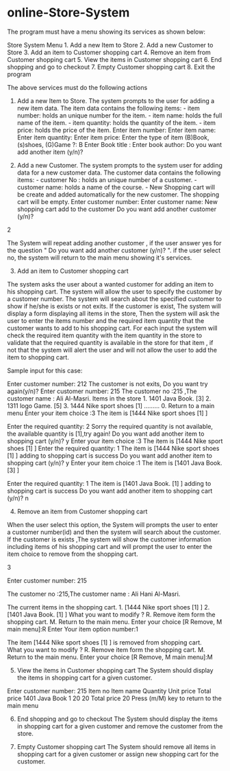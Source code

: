 # online-Store-System




 The program must  have a menu showing its services as shown below:   
 
Store System Menu 1. Add a new Item to Store 2. Add a new Customer to Store 3. Add an item to Customer shopping cart 4. Remove an item from Customer shopping cart 5. View the items in Customer shopping cart 6. End shopping and go to checkout 7. Empty Customer shopping cart 8. Exit the program 
 
The above services must do the following actions 
 1. Add a new Item to Store. 
 The system prompts to the user for adding a new item data. The item data contains the following items: - item number: holds an unique number for the item. - item name: holds the full name of the item. - item quantity: holds the quantity of the item. - item price: holds the  price of the item. Enter item number: Enter item name: Enter item quantity: Enter item price: Enter the type of item (B)Book, (s)shoes, (G)Game ?: B Enter Book title : Enter book  author: Do you want add another  item (y/n)? 
 
 2. Add a new Customer. The system prompts to the system user for adding data for a new customer data. The customer data contains the following items: - customer No : holds  an unique number of a customer. - customer name: holds a name of the course.  - New Shopping cart will be create and added  automatically for the new customer. The shopping cart will be  empty.  Enter customer number: Enter customer name: New shopping cart add to the customer Do you want add another  customer (y/n)? 
 
 2
 
The System will  repeat adding another customer , if the user answer yes for the question "  Do you want add another customer (y/n)? ". if the user select no, the system will return to the main menu showing it's services.  
 
3. Add an item to Customer shopping cart 
 
The system asks the user about a wanted  customer for adding an item to his shopping cart. The system will allow the user to specify the customer by  a customer number.  The system will search about the specified customer to show if he/she is exists or not exits. If the customer is exist,  The system will display a form displaying all items in the store, Then the system will ask the user to enter the items number and the required item quantity that the customer wants to add to his shopping cart. For each input the system will check the required item quantity with the item quantity in the store  to validate that the required quantity is available in the store for that item , if not that the system will alert the user and will not allow the user to add the item to shopping cart.  
 
Sample input for this case: 
 
Enter customer number: 212 The customer is not exits, Do you want try again(y/n)?   Enter customer number: 215 The customer  no :215 ,The  customer name : Ali  Al-Masri. Items in the store  1. 1401    Java Book.                                 [3]  2. 1311    logo Game.                                [5]  3. 1444     Nike sport shoes                     [1] ……… 0. Return to a main menu Enter your item choice :3 The item is  [1444     Nike sport shoes       [1] ] 
 
Enter the required quantity: 2 Sorry the required quantity is not available, the available quantity is [1],try again!    Do you want add another  item to shopping cart (y/n)? y Enter your item choice :3 The item is  [1444     Nike sport shoes       [1] ] Enter the required quantity: 1 The item is  [1444     Nike sport shoes       [1] ]  adding to shopping cart is  success Do you want add another  item to shopping cart (y/n)? y Enter your item choice :1 The item is  [1401    Java Book.                    [3] ] 
 
Enter the required quantity: 1 The item is  [1401    Java Book.                    [1] ]  adding to shopping cart is  success Do you want add another  item to shopping cart (y/n)? n 
 
4. Remove an item from Customer shopping cart 
 
When the user select this option, the System will prompts the user to enter a customer number(id)  and  then the system will search about the customer. If the customer is exists ,The system will show the customer information including  items of his shopping cart and will prompt the user to enter the item choice to remove from the shopping cart. 
 
 3
 
Enter customer number: 215 
 
The customer no :215,The customer name : Ali Hani Al-Masri. 
 
The current items in the shopping cart. 1. [1444     Nike sport shoes       [1] ] 2. [1401    Java Book.                   [1] ] 
 What you want to modify ? R. Remove item form the shopping cart. M. Return to the main menu. Enter your choice [R Remove, M main menu]:R Enter Your item option number:1 
 
The item [1444     Nike sport shoes       [1] ] is removed from shopping cart.  
 What you want to modify ? R. Remove item form the shopping cart. M. Return to the main menu. Enter your choice [R Remove, M main menu]:M 
 
5. View the items in Customer shopping cart The System should display the items in shopping cart for a given customer.  
 
Enter customer number: 215   Item no Item name Quantity Unit price Total price 1401     Java Book 1 20 20    Total price 20 
 Press (m/M) key to return to the main menu 
 
6. End shopping and go to checkout The System should display the items in shopping cart for a given customer and remove the customer from the store. 
 
7. Empty Customer shopping cart The System should remove all items in shopping cart for a given customer or assign new shopping cart for the customer. 
